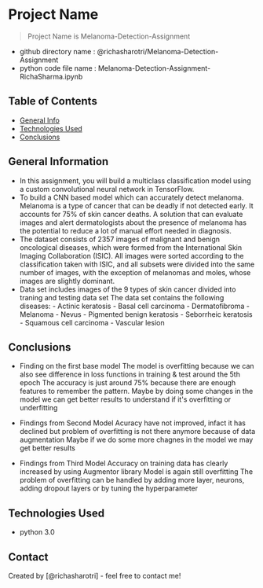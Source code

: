 # Project Name
>  Project Name is Melanoma-Detection-Assignment
-  github directory name : @richasharotri/Melanoma-Detection-Assignment 
-  python code file name : Melanoma-Detection-Assignment-RichaSharma.ipynb

## Table of Contents
* [General Info](#general-information)
* [Technologies Used](#technologies-used)
* [Conclusions](#conclusions)


## General Information
- In this assignment, you will build a multiclass classification model using a custom convolutional neural network in TensorFlow.
- To build a CNN based model which can accurately detect melanoma. Melanoma is a type of cancer that can be deadly if not detected early. It accounts for 75% of skin cancer deaths. A solution that can evaluate images and alert dermatologists about the presence of melanoma has the potential to reduce a lot of manual effort needed in diagnosis.
- The dataset consists of 2357 images of malignant and benign oncological diseases, which were formed from the International Skin Imaging Collaboration (ISIC). All images were sorted according to the classification taken with ISIC, and all subsets were divided into the same number of images, with the exception of melanomas and moles, whose images are slightly dominant.
- Data set includes images of the 9 types of skin cancer divided into traning and testing data set
      The data set contains the following diseases:
       - Actinic keratosis
       - Basal cell carcinoma
       - Dermatofibroma
       - Melanoma
       - Nevus
       - Pigmented benign keratosis
       - Seborrheic keratosis
       - Squamous cell carcinoma
       - Vascular lesion


## Conclusions
- Finding on the first base model
    The model is overfitting because we can also see difference in loss functions in training & test around the 5th epoch
    The accuracy is just around 75% because there are enough features to remember the pattern.
    Maybe by doing some changes in the model we can get better results to understand if it's overfitting or underfitting

- Findings from Second Model
    Acuracy have not improved, infact it has declined but problem of overfitting is not there anymore because of data augmentation
    Maybe if we do some more chagnes in the model we may get better results
    
- Findings from Third Model
    Accuracy on training data has clearly increased by using Augmentor library
    Model is again still overfitting
    The problem of overfitting can be handled by adding more layer, neurons, adding dropout layers or by tuning the hyperparameter


## Technologies Used
- python 3.0


## Contact
Created by [@richasharotri] - feel free to contact me!


